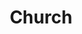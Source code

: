 ---
title: Church
layout: img
image_path: /img/photo/2019-03-03-church.jpg
thumb_path: /img/photo/2019-03-03-church_tn.jpg
---